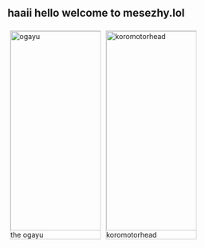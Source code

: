 ## haaii hello welcome to mesezhy.lol


<html>
<head>
<style>
div.gallery {
  margin: 5px;
  border: 1px solid #ccc;
  float: left;
  width: 180px;
}

div.gallery:hover {
  border: 1px solid #777;
}

div.gallery img {
  width: 100%;
  height: auto;
}

div.desc {
  padding: 15px;
  text-align: center;
}
</style>
</head>
<body>

<div class="gallery">
  <a target="_blank" href="https://preview.redd.it/6yo0muds83461.jpg?width=960&crop=smart&auto=webp&s=5856b06ed35c18ca6754f1e18fff2ae28f1a38ac">
    <img src="https://preview.redd.it/6yo0muds83461.jpg?width=960&crop=smart&auto=webp&s=5856b06ed35c18ca6754f1e18fff2ae28f1a38ac" alt="ogayu" width="600" height="400">
  </a>
  <div class="desc">the ogayu</div>
</div>

<div class="gallery">
  <a target="_blank" href="https://www.reddit.com/r/okbuddyhololive/https://i.redd.it/wzojvdu7xzi91.jpg">
    <img src="https://www.reddit.com/r/okbuddyhololive/https://i.redd.it/wzojvdu7xzi91.jpg" alt="koromotorhead" width="600" height="400">
  </a>
  <div class="desc">koromotorhead</div>

</div>
</body>
</html>
